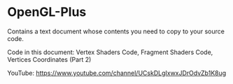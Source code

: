 # OpenGL-Plus
Contains a text document whose contents you need to copy to your source code.

Code in this document: Vertex Shaders Code, Fragment Shaders Code, Vertices Coordinates (Part 2)

YouTube: https://www.youtube.com/channel/UCskDLgIxwxJDrOdvZb1K8ug
